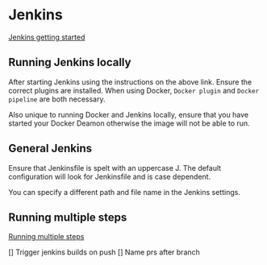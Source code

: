 # Jenkins

[Jenkins getting started](https://www.jenkins.io/doc/pipeline/tour/getting-started)

## Running Jenkins locally

After starting Jenkins using the instructions on the above link. Ensure the correct plugins are installed. When using Docker, `Docker plugin` and `Docker pipeline` are both necessary.

Also unique to running Docker and Jenkins locally, ensure that you have started your Docker Deamon otherwise the image will not be able to run.

## General Jenkins

Ensure that Jenkinsfile is spelt with an uppercase J. The default configuration will look for Jenkinsfile and is case dependent.

You can specify a different path and file name in the Jenkins settings.

## Running multiple steps

[Running multiple steps](https://www.jenkins.io/doc/pipeline/tour/running-multiple-steps)




[] Trigger jenkins builds on push
[] Name prs after branch

